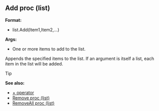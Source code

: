 ## Add proc (list)

**Format:**
+   list.Add(Item1,Item2,...)
<!-- -->
**Args:**
+   One or more items to add to the list.


Appends the specified items to the list. If an argument is
itself a list, each item in the list will be added.

> [!TIP] 
> **See also:**
> +   [+ operator](/ref/operator/+.md) 
> +   [Remove proc (list)](/ref/list/proc/Remove.md) 
> +   [RemoveAll proc (list)](/ref/list/proc/RemoveAll.md) <!-- -->